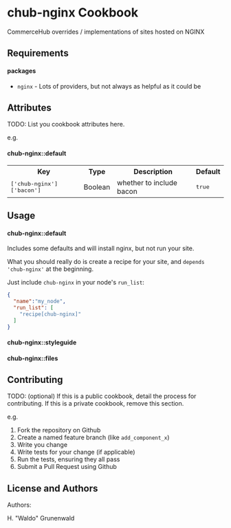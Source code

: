 chub-nginx Cookbook
===================
CommerceHub overrides / implementations of sites hosted on NGINX



Requirements
------------

#### packages
- `nginx` - Lots of providers, but not always as helpful as it could be

Attributes
----------
TODO: List you cookbook attributes here.

e.g.
#### chub-nginx::default
<table>
  <tr>
    <th>Key</th>
    <th>Type</th>
    <th>Description</th>
    <th>Default</th>
  </tr>
  <tr>
    <td><tt>['chub-nginx']['bacon']</tt></td>
    <td>Boolean</td>
    <td>whether to include bacon</td>
    <td><tt>true</tt></td>
  </tr>
</table>

Usage
-----
#### chub-nginx::default
Includes some defaults and will install nginx, but not run your site.

What you should really do is create a recipe for your site, and `depends 'chub-nginx'` at the beginning.

Just include `chub-nginx` in your node's `run_list`:

```json
{
  "name":"my_node",
  "run_list": [
    "recipe[chub-nginx]"
  ]
}
```

#### chub-nginx::styleguide

#### chub-nginx::files



Contributing
------------
TODO: (optional) If this is a public cookbook, detail the process for contributing. If this is a private cookbook, remove this section.

e.g.
1. Fork the repository on Github
2. Create a named feature branch (like `add_component_x`)
3. Write you change
4. Write tests for your change (if applicable)
5. Run the tests, ensuring they all pass
6. Submit a Pull Request using Github

License and Authors
-------------------
Authors:

H. "Waldo" Grunenwald
